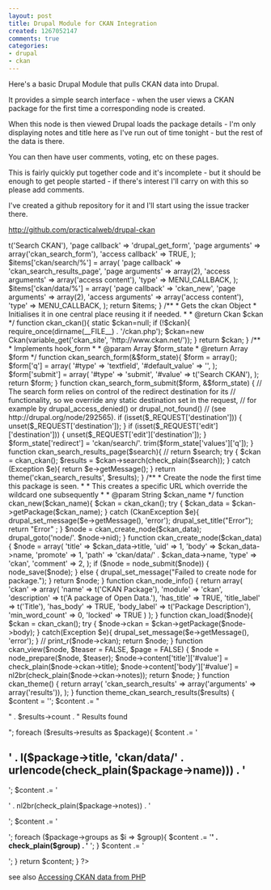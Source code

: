 ```yaml
---
layout: post
title: Drupal Module for CKAN Integration
created: 1267052147
comments: true
categories:
- drupal
- ckan
---
```

Here's a basic Drupal Module that pulls CKAN data into Drupal.

It provides a simple search interface - when the user views a CKAN package for the first time a corresponding node is created.

When this node is then viewed Drupal loads the package details - I'm only displaying notes and title here as I've run out of time tonight - but the rest of the data is there.

You can then have user comments, voting, etc on these pages.

This is fairly quickly put together code and it's incomplete - but it should be enough to get people started - if there's interest I'll carry on with this so please add comments.

I've created a github repository for it and I'll start using the issue tracker there.

http://github.com/practicalweb/drupal-ckan



<?php

/**
 * @file
 * A Module to Integrate CKAN and Drupal.
 * 
 * This works by 
 * 
 *   1. providing a serach and listing interface to CKAN with links to this Drupal site
 *   2. using a wildcard menu handler to match these links in the first instance
 *   3. this loads the packages and creates matching nodes (storing the ckan name)
 *   4. the node has a url alias which overrides the wildcard match
 *   
 *   Now we have Drupal nodes which can have user commments associated with them, fivestar votes etc...
 * 
 * @author Sean Burlington www.practicalweb.co.uk
 * @copyright PracticalWeb Ltd
 * @license http://opensource.org/licenses/gpl-license.php GNU Public License
 * 
 */

function ckan_menu(){
    $items = array();

    // link to the search form page
    $items['ckan_search'] = array(
    'title'           => t('Search CKAN'),
    'page callback'   => 'drupal_get_form',
    'page arguments'  => array('ckan_search_form'),
    'access callback' => TRUE,
    );

    $items['ckan/search/%'] = array(
    'page callback'     => 'ckan_search_results_page',
    'page arguments'    => array(2),
    'access arguments'  => array('access content'),
    'type'              => MENU_CALLBACK,
    );
    
    $items['ckan/data/%'] = array(
    'page callback'   => 'ckan_new',
    'page arguments'  => array(2),
    'access arguments' => array('access content'),
    'type'            => MENU_CALLBACK,
    );
    
       
    return $items;
}


/**
 * Gets the ckan Object
 * Initialises it in one central place reusing it if needed.
 *  
 * @return Ckan $ckan
 */
function ckan_ckan(){
	static $ckan=null;
	if (!$ckan){
		require_once(dirname(__FILE__) . '/ckan.php');
		$ckan=new Ckan(variable_get('ckan_site', 'http://www.ckan.net/'));
	}
	return $ckan;
}

/**
 * Implements hook_form
 * 
 * @param Array $form_state
 * @return Array $form
 */
function ckan_search_form(&$form_state){

	$form = array();
	$form['q'] = array(
                   '#type'          => 'textfield',
                   '#default_value' => '',
	);
	$form['submit'] = array(
                   '#type'          => 'submit',
                   '#value'         => t('Search CKAN'),
	);

	return $form;
}


function ckan_search_form_submit($form, &$form_state) {
	  // The search form relies on control of the redirect destination for its
  // functionality, so we override any static destination set in the request,
  // for example by drupal_access_denied() or drupal_not_found()
  // (see http://drupal.org/node/292565).
  if (isset($_REQUEST['destination'])) {
    unset($_REQUEST['destination']);
  }
  if (isset($_REQUEST['edit']['destination'])) {
    unset($_REQUEST['edit']['destination']);
  }

  $form_state['redirect'] = 'ckan/search/'. trim($form_state['values']['q']);
  
}

function ckan_search_results_page($search){
//	return $search;
    try {
     $ckan = ckan_ckan();

     $results = $ckan->search(check_plain($search));
    } catch (Exception $e){
        return $e->getMessage();
    }
    return theme('ckan_search_results', $results);
}

/**
 * Create the node the first time this package is seen.
 * 
 * This creates a specific URL which override the wildcard one subsequently
 * 
 * @param String $ckan_name
 */
function ckan_new($ckan_name){

    $ckan = ckan_ckan();
    try {
        $ckan_data = $ckan->getPackage($ckan_name);
    } catch (CkanException $e){
        drupal_set_message($e->getMessage(), 'error');
        drupal_set_title("Error");
        return "Error" ;
    }
    $node = ckan_create_node($ckan_data);
    drupal_goto('node/'. $node->nid);
}



function ckan_create_node($ckan_data){
    $node = array(
              'title'   => $ckan_data->title,
              'uid'     => 1,
              'body'    => $ckan_data->name,
              'promote' => 1,
              'path'    => 'ckan/data/' . $ckan_data->name,
              'type'    => 'ckan',
              'comment' => 2,

    );

    if ($node = node_submit($node)) {
        node_save($node);
    } else {
        drupal_set_message("Failed to create node for package.");
    }
    return $node;
}


function ckan_node_info() {

    return array(
    'ckan' => array(
      'name'           => t('CKAN Package'),
      'module'         => 'ckan',
      'description'    => t('A package of Open Data.'),
      'has_title'      => TRUE,
      'title_label'    => t('Title'),
      'has_body'       => TRUE,
      'body_label'     => t('Package Description'),
      'min_word_count' => 0,
      'locked'         => TRUE
    )
    );
}

function ckan_load($node){
	$ckan = ckan_ckan();
	try {
		$node->ckan = $ckan->getPackage($node->body);
	} catch(Exception $e){
		drupal_set_message($e->getMessage(), 'error');
	}
//	print_r($node->ckan);
	return $node;
}

function ckan_view($node, $teaser = FALSE, $page = FALSE) {
  

  $node = node_prepare($node, $teaser);
  $node->content['title']['#value']  = check_plain($node->ckan->title);
  $node->content['body']['#value'] = nl2br(check_plain($node->ckan->notes));

  return $node;
}






function ckan_theme() {
    return array(
    'ckan_search_results' => array('arguments' => array('results')),
    );
}




function theme_ckan_search_results($results) {
    $content = '';
    $content .= "<p>" . $results->count . " Results found</p>";
    foreach ($results->results as $package){
    	$content .= '<h2>' . l($package->title, 'ckan/data/' . urlencode(check_plain($package->name))) . '</h2>';
    	$content .= '<p>' . nl2br(check_plain($package->notes)) . '</p>';
    	$content .= '<p>';
    	foreach ($package->groups as $i => $group){
    		$content .= '<b>' . check_plain($group) . '</b> ';
    	}
    	$content .= '</p>';
    }
    return $content;
	
}
?>

see also <a href="/blog/10/02/23/accessing-ckan-data-php">Accessing CKAN data from PHP</a>
